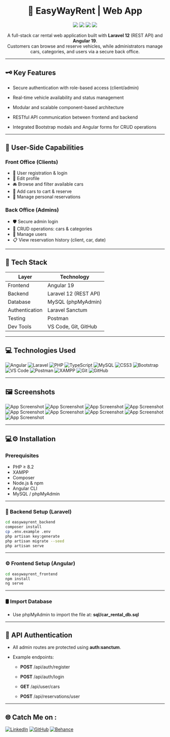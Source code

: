<h1 align="center">
🚗 EasyWayRent | Web App
</h1>

<p align="center">
  <img src="https://img.shields.io/badge/Laravel-v12-red?style=flat-square&logo=laravel"/>
  <img src="https://img.shields.io/badge/Angular-v19-DD0031?style=flat-square&logo=angular"/>
  <img src="https://img.shields.io/badge/PHP-v8.2-777BB4?style=flat-square&logo=php"/>
  <img src="https://img.shields.io/badge/license-MIT-blue.svg?style=flat-square"/>
</p>

<p align="center">
  A full-stack car rental web application built with <strong>Laravel 12</strong> (REST API) and <strong>Angular 19</strong>.<br>
  Customers can browse and reserve vehicles, while administrators manage cars, categories, and users via a secure back office.
</p>


---

## 🗝️ Key Features

-  Secure authentication with role-based access (client/admin)

-  Real-time vehicle availability and status management

-  Modular and scalable component-based architecture

-  RESTful API communication between frontend and backend

-  Integrated Bootstrap modals and Angular forms for CRUD operations

---

## 👤 User-Side Capabilities

### Front Office (Clients)
- 🔐 User registration & login
- 🪪 Edit profile
- 🚘 Browse and filter available cars
- 🛒 Add cars to cart & reserve
- 📆 Manage personal reservations

### Back Office (Admins)
- 🛡️ Secure admin login
- 📁 CRUD operations: cars & categories
- 👤 Manage users
- 📋 View reservation history (client, car, date)

---

## 🧰 Tech Stack

| Layer         | Technology              |
|---------------|--------------------------|
| Frontend      | Angular 19               |
| Backend       | Laravel 12 (REST API)    |
| Database      | MySQL (phpMyAdmin)       |
| Authentication| Laravel Sanctum          |
| Testing       | Postman  |
| Dev Tools     | VS Code, Git, GitHub     |

---

## 💻 Technologies Used

![Angular](https://img.shields.io/badge/Angular-DD0031?style=for-the-badge&logo=angular&logoColor=white)
![Laravel](https://img.shields.io/badge/Laravel-F55247?style=for-the-badge&logo=laravel&logoColor=white)
![PHP](https://img.shields.io/badge/PHP-8892BF?style=for-the-badge&logo=php&logoColor=white)
![TypeScript](https://img.shields.io/badge/TypeScript-3178C6?style=for-the-badge&logo=typescript&logoColor=white)
![MySQL](https://img.shields.io/badge/MySQL-00758F?style=for-the-badge&logo=mysql&logoColor=white)
![CSS3](https://img.shields.io/badge/CSS3-264de4?style=for-the-badge&logo=css3&logoColor=white)
![Bootstrap](https://img.shields.io/badge/Bootstrap-7952B3?style=for-the-badge&logo=bootstrap&logoColor=white)
![VS Code](https://img.shields.io/badge/VSCode-007ACC?style=for-the-badge&logo=visual-studio-code&logoColor=white)
![Postman](https://img.shields.io/badge/Postman-FF6C37?style=for-the-badge&logo=postman&logoColor=white)
![XAMPP](https://img.shields.io/badge/XAMPP-FB7A24?style=for-the-badge&logo=xampp&logoColor=white)
![Git](https://img.shields.io/badge/Git-F05032?style=for-the-badge&logo=git&logoColor=white)
![GitHub](https://img.shields.io/badge/GitHub-181717?style=for-the-badge&logo=github)

---

## 🖼️ Screenshots

![App Screenshot](https://github.com/BenAbdallahAmir/EasyWayRent-Car-Rental-Web-App/blob/ae298eb2f2d809f98dcdf3185f9ee698c30635d2/preview/home.png)
![App Screenshot](https://github.com/BenAbdallahAmir/EasyWayRent-Car-Rental-Web-App/blob/ae298eb2f2d809f98dcdf3185f9ee698c30635d2/preview/about.png)
![App Screenshot](https://github.com/BenAbdallahAmir/EasyWayRent-Car-Rental-Web-App/blob/531f080b4130477530dd26396fdb0c1703bda724/preview/services.png)
![App Screenshot](https://github.com/BenAbdallahAmir/EasyWayRent-Car-Rental-Web-App/blob/531f080b4130477530dd26396fdb0c1703bda724/preview/contact.png)
![App Screenshot](https://github.com/BenAbdallahAmir/EasyWayRent-Car-Rental-Web-App/blob/531f080b4130477530dd26396fdb0c1703bda724/preview/admin-cars.png)
![App Screenshot](https://github.com/BenAbdallahAmir/EasyWayRent-Car-Rental-Web-App/blob/531f080b4130477530dd26396fdb0c1703bda724/preview/car-info.png)
![App Screenshot](https://github.com/BenAbdallahAmir/EasyWayRent-Car-Rental-Web-App/blob/531f080b4130477530dd26396fdb0c1703bda724/preview/admin-categories.png)
![App Screenshot](https://github.com/BenAbdallahAmir/EasyWayRent-Car-Rental-Web-App/blob/531f080b4130477530dd26396fdb0c1703bda724/preview/admin-reservations.png)
![App Screenshot](https://github.com/BenAbdallahAmir/EasyWayRent-Car-Rental-Web-App/blob/531f080b4130477530dd26396fdb0c1703bda724/preview/admin-users.png)




---

## 💻⚙️ Installation

### Prerequisites

- PHP ≥ 8.2  
- XAMPP
- Composer  
- Node.js & npm  
- Angular CLI  
- MySQL / phpMyAdmin

---

### 🔧 Backend Setup (Laravel)

```bash
cd easywayrent_backend
composer install
cp .env.example .env
php artisan key:generate
php artisan migrate --seed
php artisan serve
```
---

### ⚙️ Frontend Setup (Angular)

```bash
cd easywayrent_frontend
npm install
ng serve
```
---

### 🛢️ Import Database

- Use phpMyAdmin to import the file at: <b>sql/car_rental_db.sql</b>  

---

## 🔐 API Authentication

- All admin routes are protected using <b>auth:sanctum</b>.

- Example endpoints:
  - <b>POST</b> /api/auth/register

  - <b>POST</b> /api/auth/login

  - <b>GET</b> /api/user/cars

  - <b>POST</b> /api/reservations/user

---

## 🌐 Catch Me on :

[![LinkedIn](https://img.shields.io/badge/LinkedIn-Connect-blue?style=for-the-badge&logo=linkedin)](https://www.linkedin.com/in/benabdallahamir)
[![GitHub](https://img.shields.io/badge/GitHub-Profil-black?style=for-the-badge&logo=github)](https://github.com/BenAbdallahAmir)
[![Behance](https://img.shields.io/badge/Behance-Portfolio-1769ff?style=for-the-badge&logo=behance)](https://www.behance.net/aba_artworks)

